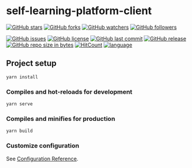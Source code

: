 # self-learning-platform-client

[![GitHub stars](https://img.shields.io/github/stars/itning/self-learning-platform-client.svg?style=social&label=Stars)](https://github.com/itning/self-learning-platform-client/stargazers)
[![GitHub forks](https://img.shields.io/github/forks/itning/self-learning-platform-client.svg?style=social&label=Fork)](https://github.com/itning/self-learning-platform-client/network/members)
[![GitHub watchers](https://img.shields.io/github/watchers/itning/self-learning-platform-client.svg?style=social&label=Watch)](https://github.com/itning/self-learning-platform-client/watchers)
[![GitHub followers](https://img.shields.io/github/followers/itning.svg?style=social&label=Follow)](https://github.com/itning?tab=followers)

[![GitHub issues](https://img.shields.io/github/issues/itning/self-learning-platform-client.svg)](https://github.com/itning/self-learning-platform-client/issues)
[![GitHub license](https://img.shields.io/github/license/itning/self-learning-platform-client.svg)](https://github.com/itning/self-learning-platform-client/blob/master/LICENSE)
[![GitHub last commit](https://img.shields.io/github/last-commit/itning/self-learning-platform-client.svg)](https://github.com/itning/self-learning-platform-client/commits)
[![GitHub release](https://img.shields.io/github/release/itning/self-learning-platform-client.svg)](https://github.com/itning/self-learning-platform-client/releases)
[![GitHub repo size in bytes](https://img.shields.io/github/repo-size/itning/self-learning-platform-client.svg)](https://github.com/itning/self-learning-platform-client)
[![HitCount](http://hits.dwyl.io/itning/self-learning-platform-client.svg)](http://hits.dwyl.io/itning/self-learning-platform-client)
[![language](https://img.shields.io/badge/language-JAVA-green.svg)](https://github.com/itning/self-learning-platform-client)

## Project setup
```
yarn install
```

### Compiles and hot-reloads for development
```
yarn serve
```

### Compiles and minifies for production
```
yarn build
```

### Customize configuration
See [Configuration Reference](https://cli.vuejs.org/config/).
